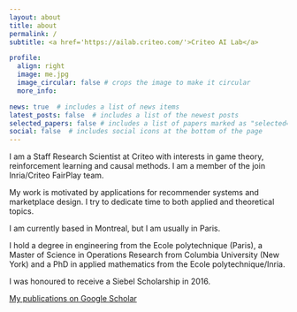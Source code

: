 ```yaml
---
layout: about
title: about
permalink: /
subtitle: <a href='https://ailab.criteo.com/'>Criteo AI Lab</a>

profile:
  align: right
  image: me.jpg
  image_circular: false # crops the image to make it circular
  more_info: 

news: true  # includes a list of news items
latest_posts: false  # includes a list of the newest posts
selected_papers: false # includes a list of papers marked as "selected={true}"
social: false  # includes social icons at the bottom of the page
---
```


I am a Staff Research Scientist at Criteo with interests in game theory, reinforcement learning and causal methods. 
I am a member of the join Inria/Criteo FairPlay team. 

My work is motivated by applications for recommender systems and marketplace design.
I try to dedicate time to both applied and theoretical topics. 

I am currently based in Montreal, but I am usually in Paris. 

I hold a degree in  engineering from the Ecole polytechnique (Paris), a Master of Science in Operations Research from Columbia University (New York) and a PhD in applied mathematics from the Ecole polytechnique/Inria. 

I was honoured to receive a Siebel Scholarship in 2016. 

<p><a href="https://scholar.google.com/citations?user=ok5uldEAAAAJ&hl=en&oi=ao">My publications on Google Scholar</a></p>

